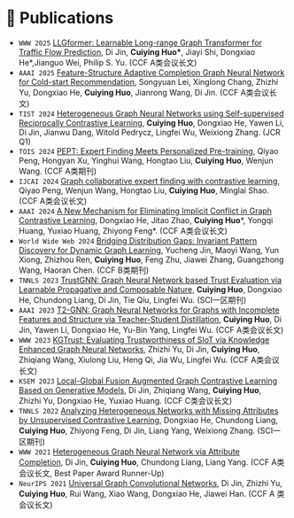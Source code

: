 # 📝 Publications 
- ``WWW 2025`` [LLGformer: Learnable Long-range Graph Transformer for Traffic Flow Prediction](https://openreview.net/forum?id=7VjR70sxti), Di Jin, <strong>Cuiying Huo*</strong>, Jiayi Shi, Dongxiao He*,Jianguo Wei, Philip S. Yu. (CCF A类会议长文)
- ``AAAI 2025`` [Feature-Structure Adaptive Completion Graph Neural Network for Cold-start Recommendation](), Songyuan Lei, Xinglong Chang, Zhizhi Yu, Dongxiao He, **Cuiying Huo**, Jianrong Wang, Di Jin. (CCF A类会议长文)
- ``TIST 2024`` [Heterogeneous Graph Neural Networks using Self-supervised Reciprocally Contrastive Learning](https://dl.acm.org/doi/abs/10.1145/3706115), **Cuiying Huo**, Dongxiao He, Yawen Li, Di Jin, Jianwu Dang, Witold Pedrycz, Lingfei Wu, Weixiong Zhang. (JCR Q1)
- ``TOIS 2024`` [PEPT: Expert Finding Meets Personalized Pre-training](https://dl.acm.org/doi/abs/10.1145/3690380), Qiyao Peng, Hongyan Xu, Yinghui Wang, Hongtao Liu, **Cuiying Huo**, Wenjun Wang. (CCF A类期刊)
- ``IJCAI 2024`` [Graph collaborative expert finding with contrastive learning](https://www.ijcai.org/proceedings/2024/253), Qiyao Peng, Wenjun Wang, Hongtao Liu, **Cuiying Huo**, Minglai Shao. (CCF A类会议长文)
- ``AAAI 2024`` [A New Mechanism for Eliminating Implicit Conflict in Graph Contrastive Learning](https://ojs.aaai.org/index.php/AAAI/article/view/29125), Dongxiao He, Jitao Zhao, **Cuiying Huo***, Yongqi Huang, Yuxiao Huang, Zhiyong Feng*. (CCF A类会议长文)
- ``World Wide Web 2024`` [Bridging Distribution Gaps: Invariant Pattern Discovery for Dynamic Graph Learning](https://link.springer.com/article/10.1007/s11280-024-01283-2), Yucheng Jin, Maoyi Wang, Yun Xiong, Zhizhou Ren, **Cuiying Huo**, Feng Zhu, Jiawei Zhang, Guangzhong Wang, Haoran Chen. (CCF B类期刊)
-  ``TNNLS 2023`` [TrustGNN: Graph Neural Network based Trust Evaluation via Learnable Propagative and Composable Nature](https://ieeexplore.ieee.org/abstract/document/10137371), **Cuiying Huo**, Dongxiao He, Chundong Liang, Di Jin, Tie Qiu, Lingfei Wu. (SCI一区期刊)
- ``AAAI 2023`` [T2-GNN: Graph Neural Networks for Graphs with Incomplete Features and Structure via Teacher-Student Distillation](https://ojs.aaai.org/index.php/AAAI/article/view/25553), **Cuiying Huo**, Di Jin, Yawen Li, Dongxiao He, Yu-Bin Yang, Lingfei Wu. (CCF A类会议长文)
- ``WWW 2023`` [KGTrust: Evaluating Trustworthiness of SIoT via Knowledge Enhanced Graph Neural Networks](https://dl.acm.org/doi/abs/10.1145/3543507.3583549), Zhizhi Yu, Di Jin, **Cuiying Huo**, Zhiqiang Wang, Xiulong Liu, Heng Qi, Jia Wu, Lingfei Wu. (CCF A类会议长文)
- ``KSEM 2023`` [Local-Global Fusion Augmented Graph Contrastive Learning Based on Generative Models](https://link.springer.com/chapter/10.1007/978-3-031-40292-0_6), Di Jin, Zhiqiang Wang, **Cuiying Huo**, Zhizhi Yu, Dongxiao He, Yuxiao Huang. (CCF C类会议长文)
-  ``TNNLS 2022`` [Analyzing Heterogeneous Networks with Missing Attributes by Unsupervised Contrastive Learning](https://ieeexplore.ieee.org/abstract/document/9724614), Dongxiao He, Chundong Liang, **Cuiying Huo**, Zhiyong Feng, Di Jin, Liang Yang, Weixiong Zhang. (SCI一区期刊)
-  ``WWW 2021`` [Heterogeneous Graph Neural Network via Attribute Completion](https://dl.acm.org/doi/abs/10.1145/3442381.3449914), Di Jin, **Cuiying Huo**, Chundong Liang, Liang Yang. (CCF A类会议长文, Best Paper Award Runner-Up)
-  ``NeurIPS 2021`` [Universal Graph Convolutional Networks](https://proceedings.neurips.cc/paper/2021/hash/5857d68cd9280bc98d079fa912fd6740-Abstract.html), Di Jin, Zhizhi Yu, **Cuiying Huo**, Rui Wang, Xiao Wang, Dongxiao He, Jiawei Han. (CCF A 类会议长文)
